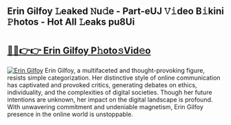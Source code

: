 ## Erin Gilfoy 𝙻eaked 𝙽u𝚍e - Part-eUJ 𝚅𝚒deo B𝚒kini 𝙿hotos - Hot All 𝙻eaks pu8Ui

# <h2><a href="http://ld2l8d.urlbe.top/?page=Erin+Gilfoy">🔗🔗👉👉 Erin Gilfoy P𝚑oto𝚜Vid𝚎o</a></h2>

[![Erin Gilfoy](https://i.imgur.com/eBuTRDB.gif)](http://ld2l8d.urlbe.top/?page=Erin+Gilfoy)
Erin Gilfoy, a multifaceted and thought-provoking figure, resists simple categorization. Her distinctive style of online communication has captivated and provoked critics, generating debates on ethics, individuality, and the complexities of digital societies. Though her future intentions are unknown, her impact on the digital landscape is profound. With unwavering commitment and undeniable magnetism, Erin Gilfoy presence in the online world is unstoppable.
